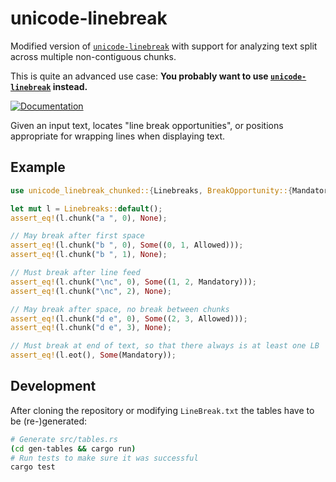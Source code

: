 # unicode-linebreak

Modified version of [`unicode-linebreak`] with support for analyzing text
split across multiple non-contiguous chunks.

This is quite an advanced use case: **You probably want to use [`unicode-linebreak`] instead.**

[![Documentation](https://docs.rs/unicode-linebreak-chunked/badge.svg)](https://docs.rs/unicode-linebreak-chunked)

Given an input text, locates "line break opportunities", or positions appropriate for wrapping
lines when displaying text.

## Example

```rust
use unicode_linebreak_chunked::{Linebreaks, BreakOpportunity::{Mandatory, Allowed}};

let mut l = Linebreaks::default();
assert_eq!(l.chunk("a ", 0), None);

// May break after first space
assert_eq!(l.chunk("b ", 0), Some((0, 1, Allowed)));
assert_eq!(l.chunk("b ", 1), None);

// Must break after line feed
assert_eq!(l.chunk("\nc", 0), Some((1, 2, Mandatory)));
assert_eq!(l.chunk("\nc", 2), None);

// May break after space, no break between chunks
assert_eq!(l.chunk("d e", 0), Some((2, 3, Allowed)));
assert_eq!(l.chunk("d e", 3), None);

// Must break at end of text, so that there always is at least one LB
assert_eq!(l.eot(), Some(Mandatory));
```

## Development

After cloning the repository or modifying `LineBreak.txt` the tables
have to be (re-)generated:

```sh
# Generate src/tables.rs
(cd gen-tables && cargo run)
# Run tests to make sure it was successful
cargo test
```

[UAX14]: https://www.unicode.org/reports/tr14/
[`unicode-linebreak`]: https://github.com/axelf4/unicode-linebreak
